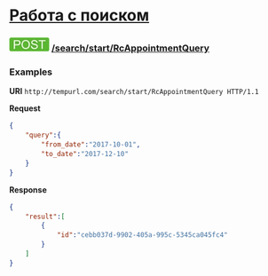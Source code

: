 [Работа с поиском](../../../index.md)
=====================================

### ![POST](../../../../../img/post.png) [/search/start/RcAppointmentQuery](../index.md)

### Examples

**URI** `http://tempurl.com/search/start/RcAppointmentQuery HTTP/1.1`

**Request**

```json
{
    "query":{
        "from_date":"2017-10-01",
        "to_date":"2017-12-10"
    }
}
```

**Response**

```json
{
    "result":[
        {
            "id":"cebb037d-9902-405a-995c-5345ca045fc4"
        }
    ]
}
```